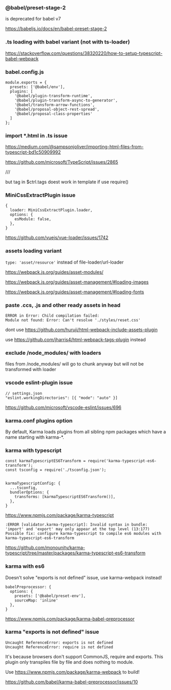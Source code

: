 ### @babel/preset-stage-2

is deprecated for babel v7

https://babeljs.io/docs/en/babel-preset-stage-2

### .ts loading with babel variant (not with ts-loader)

https://stackoverflow.com/questions/38320220/how-to-setup-typescript-babel-webpack

### babel.config.js

```
module.exports = {
  presets: ['@babel/env'],
  plugins: [
    '@babel/plugin-transform-runtime',
    '@babel/plugin-transform-async-to-generator',
    '@babel/transform-arrow-functions',
    '@babel/proposal-object-rest-spread',
    '@babel/proposal-class-properties'
  ]
};
```

### import \*.html in .ts issue

https://medium.com/@sampsonjoliver/importing-html-files-from-typescript-bd1c50909992

https://github.com/microsoft/TypeScript/issues/2865

/// <reference path="../**/html.d.ts" />

but tag in $ctrl.tags doest work in template if use require()

### MiniCssExtractPlugin issue

```
{
  loader: MiniCssExtractPlugin.loader,
  options: {
    esModule: false,
  },
}
```

https://github.com/vuejs/vue-loader/issues/1742

### assets loading variant

`type: 'asset/resource'` instead of file-loader/url-loader

https://webpack.js.org/guides/asset-modules/

https://webpack.js.org/guides/asset-management/#loading-images

https://webpack.js.org/guides/asset-management/#loading-fonts

### paste .ccs, .js and other ready assets in head

```
ERROR in Error: Child compilation failed:
Module not found: Error: Can't resolve './styles/reset.css'
```

dont use https://github.com/huruji/html-webpack-include-assets-plugin

use https://github.com/jharris4/html-webpack-tags-plugin instead

### exclude /node_modules/ with loaders

files from /node_modules/ will go to chunk anyway but will not be transformed with loader

### vscode eslint-plugin issue

```
// settings.json
"eslint.workingDirectories": [{ "mode": "auto" }]
```

https://github.com/microsoft/vscode-eslint/issues/696

### karma.conf plugins option

By default, Karma loads plugins from all sibling npm packages which have a name starting with karma-\*.

### karma with typescript

```
const karmaTypescriptES6Transform = require('karma-typescript-es6-transform');
const tsconfig = require('./tsconfig.json');


karmaTypescriptConfig: {
  ...tsconfig,
  bundlerOptions: {
    transforms: [karmaTypescriptES6Transform()],
  },
}
```

https://www.npmjs.com/package/karma-typescript

```
:ERROR [validator.karma-typescript]: Invalid syntax in bundle: 'import' and 'export' may only appear at the top level (13:177)
Possible fix: configure karma-typescript to compile es6 modules with karma-typescript-es6-transform
```

https://github.com/monounity/karma-typescript/tree/master/packages/karma-typescript-es6-transform

### karma with es6

Doesn't solve "exports is not defined" issue, use karma-webpack instead!

```
babelPreprocessor: {
  options: {
    presets: ['@babel/preset-env'],
    sourceMap: 'inline'
  },
}
```

https://www.npmjs.com/package/karma-babel-preprocessor

### karma "exports is not defined" issue

```
Uncaught ReferenceError: exports is not defined
Uncaught ReferenceError: require is not defined
```

It's because browsers don't support CommonJS, require and exports. This plugin only transpiles file by file and does nothing to module.

Use https://www.npmjs.com/package/karma-webpack to build!

https://github.com/babel/karma-babel-preprocessor/issues/10
